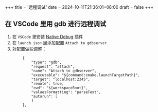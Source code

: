 +++
title = '远程调试'
date = 2024-10-11T21:36:01+08:00
draft = false
+++

## 在 VSCode 里用 gdb 进行远程调试

1. 在 `VSCode` 里安装 [Native Debug](https://marketplace.visualstudio.com/items?itemName=webfreak.debug) 插件
2. 在 `launch.json` 里添加配置 `Attach to gdbserver`
3. 对配置做些调整：
```
        {
            "type": "gdb",
            "request": "attach",
            "name": "Attach to gdbserver",
            "executable": "${command:cmake.launchTargetPath}",
            "target": "localhost:2345",
            "remote": true,
            "cwd": "${workspaceRoot}",
            "valuesFormatting": "parseText",
            "autorun": [
            ]    
        },
```
